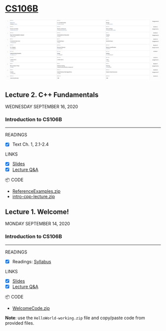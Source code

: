 # [CS106B](http://web.stanford.edu/class/cs106b/)

![Schedule](./images/schedule.png)

## Lecture 2. C++ Fundamentals
WEDNESDAY SEPTEMBER 16, 2020

### Introduction to CS106B

-----

READINGS
- [X] Text Ch. 1, 2.1-2.4

LINKS
- [X] [Slides](./lectures/lecture2_slides.pdf)
- [X] [Lecture Q&A]()

📦 CODE
* [ReferenceExamples.zip](./code/ReferenceExamples.zip)
* [intro-cpp-lecture.zip](./code/intro-cpp-lecture.zip)

## Lecture 1. Welcome!
MONDAY SEPTEMBER 14, 2020

### Introduction to CS106B

-----

READINGS
- [X] Readings: [Syllabus](./syllabus.md)

LINKS
- [X] [Slides](./lectures/lecture1_slides.pdf)
- [X] [Lecture Q&A](./lectures/lecture-1-qa.md)

📦 CODE
* [WelcomeCode.zip](./code/WelcomeCode.zip)

**Note**: use the `HelloWorld-working.zip` file and copy/paste code from provided files.